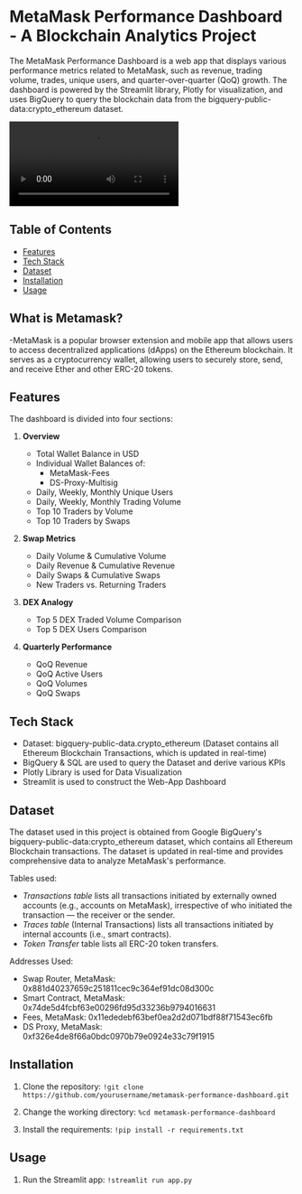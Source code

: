 # MetaMask Performance Dashboard - A Blockchain Analytics Project

The MetaMask Performance Dashboard is a web app that displays various performance metrics related to MetaMask, such as revenue, trading volume, trades, unique users, and quarter-over-quarter (QoQ) growth. The dashboard is powered by the Streamlit library, Plotly for visualization, and uses BigQuery to query the blockchain data from the bigquery-public-data:crypto_ethereum dataset.

![](https://github.com/roswin420/Metamask-Performance-Dashboard/blob/main/streamlit-Dashboard-2023-04-15-12-04-89.webm)

## Table of Contents

- [Features](#features)
- [Tech Stack](#tech-stack)
- [Dataset](#dataset)
- [Installation](#installation)
- [Usage](#usage)

## What is Metamask?
-MetaMask is a popular browser extension and mobile app that allows users to access decentralized applications (dApps) on the Ethereum blockchain. It serves as a cryptocurrency wallet, allowing users to securely store, send, and receive Ether and other ERC-20 tokens.

## Features

The dashboard is divided into four sections:

1. **Overview**
    - Total Wallet Balance in USD
    - Individual Wallet Balances of:
        - MetaMask-Fees
        - DS-Proxy-Multisig
    - Daily, Weekly, Monthly Unique Users
    - Daily, Weekly, Monthly Trading Volume
    - Top 10 Traders by Volume
    - Top 10 Traders by Swaps

2. **Swap Metrics**
    - Daily Volume & Cumulative Volume
    - Daily Revenue & Cumulative Revenue
    - Daily Swaps & Cumulative Swaps
    - New Traders vs. Returning Traders

3. **DEX Analogy**
    - Top 5 DEX Traded Volume Comparison
    - Top 5 DEX Users Comparison

4. **Quarterly Performance**
    - QoQ Revenue
    - QoQ Active Users
    - QoQ Volumes
    - QoQ Swaps

## Tech Stack

- Dataset: bigquery-public-data.crypto_ethereum (Dataset contains all Ethereum Blockchain Transactions, which is updated in real-time)
- BigQuery & SQL are used to query the Dataset and derive various KPIs
- Plotly Library is used for Data Visualization
- Streamlit is used to construct the Web-App Dashboard

## Dataset

The dataset used in this project is obtained from Google BigQuery's bigquery-public-data:crypto_ethereum dataset, which contains all Ethereum Blockchain transactions. The dataset is updated in real-time and provides comprehensive data to analyze MetaMask's performance.

Tables used:

- *Transactions table* lists all transactions initiated by externally owned accounts (e.g., accounts on MetaMask), irrespective of who initiated the transaction — the receiver or the sender.
- *Traces table* (Internal Transactions) lists all transactions initiated by internal accounts (i.e., smart contracts).
- *Token Transfer* table lists all ERC-20 token transfers.

Addresses Used:

- Swap Router, MetaMask: 0x881d40237659c251811cec9c364ef91dc08d300c
- Smart Contract, MetaMask: 0x74de5d4fcbf63e00296fd95d33236b9794016631
- Fees, MetaMask: 0x11ededebf63bef0ea2d2d071bdf88f71543ec6fb
- DS Proxy, MetaMask: 0xf326e4de8f66a0bdc0970b79e0924e33c79f1915

## Installation

1. Clone the repository:
```!git clone https://github.com/yourusername/metamask-performance-dashboard.git```


2. Change the working directory:
```%cd metamask-performance-dashboard```

3. Install the requirements:
```!pip install -r requirements.txt```

## Usage
1. Run the Streamlit app:
```!streamlit run app.py```


